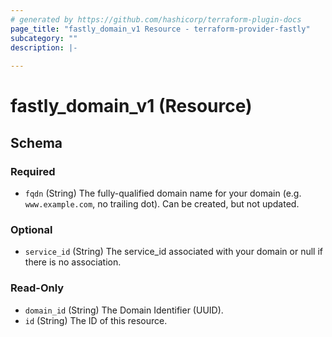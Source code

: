 ```yaml
---
# generated by https://github.com/hashicorp/terraform-plugin-docs
page_title: "fastly_domain_v1 Resource - terraform-provider-fastly"
subcategory: ""
description: |-
  
---
```


# fastly_domain_v1 (Resource)





<!-- schema generated by tfplugindocs -->
## Schema

### Required

- `fqdn` (String) The fully-qualified domain name for your domain (e.g. `www.example.com`, no trailing dot). Can be created, but not updated.

### Optional

- `service_id` (String) The service_id associated with your domain or null if there is no association.

### Read-Only

- `domain_id` (String) The Domain Identifier (UUID).
- `id` (String) The ID of this resource.
